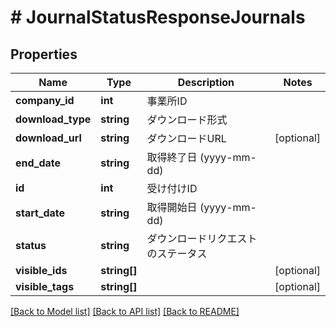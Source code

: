 # # JournalStatusResponseJournals

## Properties

Name | Type | Description | Notes
------------ | ------------- | ------------- | -------------
**company_id** | **int** | 事業所ID |
**download_type** | **string** | ダウンロード形式 |
**download_url** | **string** | ダウンロードURL | [optional]
**end_date** | **string** | 取得終了日 (yyyy-mm-dd) |
**id** | **int** | 受け付けID |
**start_date** | **string** | 取得開始日 (yyyy-mm-dd) |
**status** | **string** | ダウンロードリクエストのステータス |
**visible_ids** | **string[]** |  | [optional]
**visible_tags** | **string[]** |  | [optional]

[[Back to Model list]](../../README.md#models) [[Back to API list]](../../README.md#endpoints) [[Back to README]](../../README.md)
